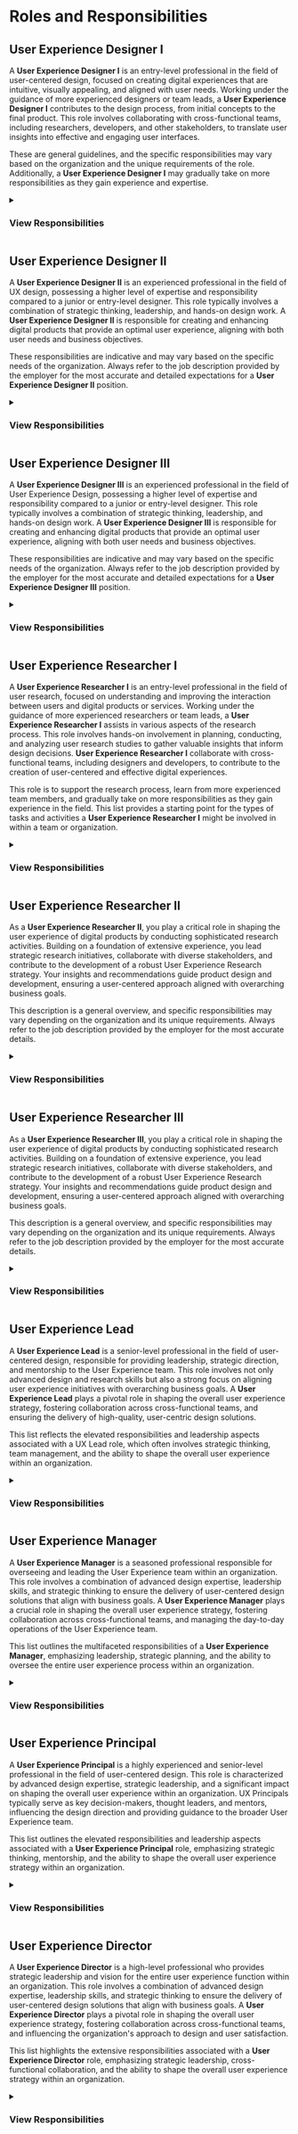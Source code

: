# Roles and Responsibilities

## User Experience Designer I

A **User Experience Designer I** is an entry-level professional in the field of user-centered design, focused on creating digital experiences that are intuitive, visually appealing, and aligned with user needs. Working under the guidance of more experienced designers or team leads, a **User Experience Designer I** contributes to the design process, from initial concepts to the final product. This role involves collaborating with cross-functional teams, including researchers, developers, and other stakeholders, to translate user insights into effective and engaging user interfaces.

These are general guidelines, and the specific responsibilities may vary based on the organization and the unique requirements of the role. Additionally, a **User Experience Designer I** may gradually take on more responsibilities as they gain experience and expertise.

<details>

<summary><h3>View Responsibilities</h3></summary>

**User Research**
- [x] Conduct user interviews, surveys, and usability testing to gather insights.
- [ ] Analyze and interpret user feedback to inform design decisions.

**Information Architecture**
- [ ] Develop site maps, user flows, and wireframes to define the structure and organization of digital products.
- [ ] Ensure information is presented in a clear and intuitive manner.

**Interaction Design**
- [ ] Create interactive prototypes to demonstrate and test design concepts.
- [ ] Define and design user interactions and workflows.

**Visual Design**
- [ ] Develop visual design elements such as color schemes, typography, and iconography.
- [ ] Ensure consistency in visual elements across the product.

**Collaboration**
- [ ] Work closely with cross-functional teams, including product managers, developers, and other designers.
- [ ] Participate in design reviews and provide constructive feedback.

**Usability Testing**
- [ ] Plan and conduct usability testing sessions to evaluate design effectiveness.
- [ ] Iterate on designs based on usability testing feedback.

**Accessibility**
- [ ] Ensure designs comply with accessibility standards and principles.
- [ ] Advocate for inclusive design practices.

**Prototyping**
- [ ] Develop interactive prototypes using tools such as Sketch, Figma, or Adobe XD.
- [ ] Iterate on prototypes based on feedback and testing results.

**User Persona Development**
- [ ] Create user personas to represent the target audience and guide design decisions.
- [ ] Consider user needs and goals throughout the design process.

**Documentation**
- [ ] Prepare and maintain design documentation, including design specifications and guidelines.
- [ ] Communicate design decisions and rationale effectively.

**Stay Updated on Industry Trends**
- [ ] Stay informed about the latest UX design trends, tools, and methodologies.
- [ ] Continuously improve skills and apply new knowledge to projects.

**Problem Solving**
- [ ] Identify design challenges and propose creative solutions.
- [ ] Work collaboratively to find optimal solutions to design problems.
</details>


## User Experience Designer II

A **User Experience Designer II** is an experienced professional in the field of UX design, possessing a higher level of expertise and responsibility compared to a junior or entry-level designer. This role typically involves a combination of strategic thinking, leadership, and hands-on design work. A **User Experience Designer II** is responsible for creating and enhancing digital products that provide an optimal user experience, aligning with both user needs and business objectives.

These responsibilities are indicative and may vary based on the specific needs of the organization. Always refer to the job description provided by the employer for the most accurate and detailed expectations for a **User Experience Designer II** position.

<details>

<summary><h3>View Responsibilities</h3></summary>

**User Research and Analysis**
- [ ] Lead and conduct user research activities, including interviews, surveys, and usability testing.
- [ ] Analyze and synthesize research findings to inform design decisions.

**Information Architecture and Interaction Design**
- [ ] Develop complex information architecture, user flows, and wireframes for digital products.
- [ ] Design and refine user interactions and workflows based on user feedback and usability testing.

**Visual Design Leadership**
- [ ] Lead the development of visual design elements, including color schemes, typography, and iconography.
- [ ] Ensure a cohesive and visually appealing design language across the product.

**Prototyping and High-Fidelity Mockups**
- [ ] Create interactive prototypes and high-fidelity mockups to demonstrate design concepts.
- [ ] Collaborate with development teams to ensure the feasibility of design implementations.

**Design System Contribution**
- [ ] Contribute to the development and maintenance of a design system.
- [ ] Ensure consistency and scalability of design elements across the product.

**Collaboration and Cross-Functional Communication**
- [ ] Collaborate effectively with cross-functional teams, including product managers, developers, and other designers.
- [ ] Communicate design decisions and rationale to stakeholders.

**Usability Testing and Iteration**
- [ ] Plan and lead usability testing sessions to evaluate designs.
- [ ] Iterate on designs based on user feedback and testing results.

**Accessibility and Inclusive Design**
- [ ] Ensure designs comply with accessibility standards and advocate for inclusive design practices.
- [ ] Educate team members on the importance of accessibility in design.

**User Persona Refinement**
- [ ] Refine and update user personas based on ongoing research and feedback.
- [ ] Use personas to guide design decisions and ensure a user-centered approach.

**Design Leadership**
- [ ] Provide design leadership within the team, mentoring junior designers and collaborating with other design leaders.
- [ ] Contribute to the development of design processes and methodologies.

**Strategic Design Thinking**
- [ ] Apply strategic design thinking to align design decisions with overall product and business goals.
- [ ] Participate in discussions about the long-term vision for the product.

**Continuous Learning and Professional Development**
- [ ] Stay updated on the latest trends, tools, and methodologies in UX design.
- [ ] Proactively seek opportunities for professional development and skill enhancement.

</details>


## User Experience Designer III

A **User Experience Designer III** is an experienced professional in the field of User Experience Design, possessing a higher level of expertise and responsibility compared to a junior or entry-level designer. This role typically involves a combination of strategic thinking, leadership, and hands-on design work. A **User Experience Designer III** is responsible for creating and enhancing digital products that provide an optimal user experience, aligning with both user needs and business objectives.

These responsibilities are indicative and may vary based on the specific needs of the organization. Always refer to the job description provided by the employer for the most accurate and detailed expectations for a **User Experience Designer III** position.

<details>

<summary><h3>View Responsibilities</h3></summary>

**User Research and Analysis**
- [ ] Lead and conduct user research activities, including interviews, surveys, and usability testing.
- [ ] Analyze and synthesize research findings to inform design decisions.

**Information Architecture and Interaction Design**
- [ ] Develop complex information architecture, user flows, and wireframes for digital products.
- [ ] Design and refine user interactions and workflows based on user feedback and usability testing.

**Visual Design Leadership**
- [ ] Lead the development of visual design elements, including color schemes, typography, and iconography.
- [ ] Ensure a cohesive and visually appealing design language across the product.

**Prototyping and High-Fidelity Mockups**
- [ ] Create interactive prototypes and high-fidelity mockups to demonstrate design concepts.
- [ ] Collaborate with development teams to ensure the feasibility of design implementations.

**Design System Contribution**
- [ ] Contribute to the development and maintenance of a design system.
- [ ] Ensure consistency and scalability of design elements across the product.

**Collaboration and Cross-Functional Communication**
- [ ] Collaborate effectively with cross-functional teams, including product managers, developers, and other designers.
- [ ] Communicate design decisions and rationale to stakeholders.

**Usability Testing and Iteration**
- [ ] Plan and lead usability testing sessions to evaluate designs.
- [ ] Iterate on designs based on user feedback and testing results.

**Accessibility and Inclusive Design**
- [ ] Ensure designs comply with accessibility standards and advocate for inclusive design practices.
- [ ] Educate team members on the importance of accessibility in design.

**User Persona Refinement**
- [ ] Refine and update user personas based on ongoing research and feedback.
- [ ] Use personas to guide design decisions and ensure a user-centered approach.

**Design Leadership**
- [ ] Provide design leadership within the team, mentoring junior designers and collaborating with other design leaders.
- [ ] Contribute to the development of design processes and methodologies.

**Strategic Design Thinking**
- [ ] Apply strategic design thinking to align design decisions with overall product and business goals.
- [ ] Participate in discussions about the long-term vision for the product.

**Continuous Learning and Professional Development**
- [ ] Stay updated on the latest trends, tools, and methodologies in UX design.
- [ ] Proactively seek opportunities for professional development and skill enhancement.

</details>


## User Experience Researcher I

A **User Experience Researcher I** is an entry-level professional in the field of user research, focused on understanding and improving the interaction between users and digital products or services. Working under the guidance of more experienced researchers or team leads, a **User Experience Researcher I** assists in various aspects of the research process. This role involves hands-on involvement in planning, conducting, and analyzing user research studies to gather valuable insights that inform design decisions. **User Experience Researcher I** collaborate with cross-functional teams, including designers and developers, to contribute to the creation of user-centered and effective digital experiences.


This role is to support the research process, learn from more experienced team members, and gradually take on more responsibilities as they gain experience in the field. This list provides a starting point for the types of tasks and activities a **User Experience Researcher I** might be involved in within a team or organization.

<details>
<summary><h3>View Responsibilities</h3></summary>

**User Research Planning**
- [ ] Assist in planning and conducting user research activities to gather insights.
- [ ] Collaborate with cross-functional teams to understand research objectives.

**User Interviews**
- [ ] Conduct one-on-one interviews with users to understand their needs, behaviors, and motivations.
- [ ] Document and analyze qualitative data gathered from interviews.

**Surveys and Questionnaires**
- [ ] Design and implement surveys and questionnaires to collect quantitative data.
- [ ] Analyze survey results to identify patterns and trends.

**Usability Testing**
- [ ] Plan and conduct usability testing sessions to evaluate product designs.
- [ ] Work with designers and developers to iterate on designs based on testing results.

**Contextual Inquiry**
- [ ] Conduct contextual inquiries to observe users in their natural environment.
- [ ] Gather insights into how users interact with products in real-life scenarios.

**Data Analysis**
- [ ] Analyze both qualitative and quantitative data to draw meaningful conclusions.
- [ ] Summarize research findings and present insights to the team.

**Persona Development**
- [ ] Create and maintain user personas based on research findings.
- [ ] Share personas with the team to guide design and development decisions.

**Competitive Analysis**
- [ ] Conduct competitive analysis to understand industry trends and best practices.
- [ ] Provide insights on how competitors approach user experience.

**Collaboration**
- [ ] Work closely with designers, product managers, and other team members to integrate research findings into the design process.
- [ ] Collaborate on setting research goals and priorities.

**Accessibility Research**
- [ ] Ensure that research includes considerations for accessibility and inclusivity.
- [ ] Advocate for designing products that are accessible to users with diverse needs.

**Documentation**
- [ ] Prepare and maintain detailed research documentation, including research plans, reports, and presentations.
- [ ] Communicate research findings to both technical and non-technical team members.

**Stay Updated on Research Methods**
- [ ] Stay informed about the latest UX research methods, tools, and trends.
- [ ] Continuously improve research skills and apply new knowledge to projects.

</details>

## User Experience Researcher II

As a **User Experience Researcher II**, you play a critical role in shaping the user experience of digital products by conducting sophisticated research activities. Building on a foundation of extensive experience, you lead strategic research initiatives, collaborate with diverse stakeholders, and contribute to the development of a robust User Experience Research strategy. Your insights and recommendations guide product design and development, ensuring a user-centered approach aligned with overarching business goals.

This description is a general overview, and specific responsibilities may vary depending on the organization and its unique requirements. Always refer to the job description provided by the employer for the most accurate details.

<details>

<summary><h3>View Responsibilities</h3></summary>

**Strategic Research Planning**
- [ ] Lead the planning and execution of strategic user research initiatives.
- [ ] Collaborate with stakeholders to define research goals and objectives.

**Advanced User Interviews and Moderation**
- [ ] Conduct in-depth one-on-one interviews with users to uncover nuanced insights.
- [ ] Moderate and facilitate focus groups or other advanced research methodologies.

**Advanced Usability Testing**
- [ ] Plan and lead advanced usability testing sessions, incorporating sophisticated methodologies and metrics.
- [ ] Work closely with design and development teams to implement testing feedback.

**Ethnographic Research**
- [ ] Conduct ethnographic research to observe and understand user behaviors in real-world contexts.
- [ ] Synthesize findings to inform product design and strategy.

**Longitudinal Studies**
- [ ] Plan and execute longitudinal studies to track user behavior over an extended period.
- [ ] Analyze trends and changes in user needs and attitudes.

**Cross-Functional Collaboration**
- [ ] Collaborate with cross-functional teams, including designers, developers, product managers, and other researchers.
- [ ] Communicate research findings effectively to diverse stakeholders.

**Research Strategy Development**
- [ ] Contribute to the development of a long-term UX research strategy for the organization.
- [ ] Align research efforts with overall product and business goals.

**Accessibility Research**
- [ ] Lead efforts to ensure that products are designed with accessibility in mind.
- [ ] Advocate for inclusive design practices within the organization.

**Research Process Optimization**
- [ ] Optimize and refine the UX research process, implementing best practices and methodologies.
- [ ] Contribute to the development of standardized research protocols.

**Mentorship and Leadership**
- [ ] Provide mentorship and guidance to junior researchers.
- [ ] Demonstrate leadership in the UX research team, contributing to team growth and development.

**Expertise in Research Tools and Technologies**
- [ ] Stay up-to-date with the latest research tools and technologies.
- [ ] Provide recommendations on tool adoption and usage to enhance research capabilities.

**Thought Leadership**
- [ ] Contribute to thought leadership in the UX research field through articles, presentations, or participation in conferences.
</details>


## User Experience Researcher III

As a **User Experience Researcher III**, you play a critical role in shaping the user experience of digital products by conducting sophisticated research activities. Building on a foundation of extensive experience, you lead strategic research initiatives, collaborate with diverse stakeholders, and contribute to the development of a robust User Experience Research strategy. Your insights and recommendations guide product design and development, ensuring a user-centered approach aligned with overarching business goals.

This description is a general overview, and specific responsibilities may vary depending on the organization and its unique requirements. Always refer to the job description provided by the employer for the most accurate details.

<details>

<summary><h3>View Responsibilities</h3></summary>

**Strategic Research Planning**
- [ ] Lead the planning and execution of strategic user research initiatives.
- [ ] Collaborate with stakeholders to define research goals and objectives.

**Advanced User Interviews and Moderation**
- [ ] Conduct in-depth one-on-one interviews with users to uncover nuanced insights.
- [ ] Moderate and facilitate focus groups or other advanced research methodologies.

**Advanced Usability Testing**
- [ ] Plan and lead advanced usability testing sessions, incorporating sophisticated methodologies and metrics.
- [ ] Work closely with design and development teams to implement testing feedback.

**Ethnographic Research**
- [ ] Conduct ethnographic research to observe and understand user behaviors in real-world contexts.
- [ ] Synthesize findings to inform product design and strategy.

**Longitudinal Studies**
- [ ] Plan and execute longitudinal studies to track user behavior over an extended period.
- [ ] Analyze trends and changes in user needs and attitudes.

**Cross-Functional Collaboration**
- [ ] Collaborate with cross-functional teams, including designers, developers, product managers, and other researchers.
- [ ] Communicate research findings effectively to diverse stakeholders.

**Research Strategy Development**
- [ ] Contribute to the development of a long-term UX research strategy for the organization.
- [ ] Align research efforts with overall product and business goals.

**Accessibility Research**
- [ ] Lead efforts to ensure that products are designed with accessibility in mind.
- [ ] Advocate for inclusive design practices within the organization.

**Research Process Optimization**
- [ ] Optimize and refine the UX research process, implementing best practices and methodologies.
- [ ] Contribute to the development of standardized research protocols.

**Mentorship and Leadership**
- [ ] Provide mentorship and guidance to junior researchers.
- [ ] Demonstrate leadership in the UX research team, contributing to team growth and development.

**Expertise in Research Tools and Technologies**
- [ ] Stay up-to-date with the latest research tools and technologies.
- [ ] Provide recommendations on tool adoption and usage to enhance research capabilities.

**Thought Leadership**
- [ ] Contribute to thought leadership in the UX research field through articles, presentations, or participation in conferences.
</details>


## User Experience Lead

A **User Experience Lead** is a senior-level professional in the field of user-centered design, responsible for providing leadership, strategic direction, and mentorship to the User Experience team. This role involves not only advanced design and research skills but also a strong focus on aligning user experience initiatives with overarching business goals. A **User Experience Lead** plays a pivotal role in shaping the overall user experience strategy, fostering collaboration across cross-functional teams, and ensuring the delivery of high-quality, user-centric design solutions.

This list reflects the elevated responsibilities and leadership aspects associated with a UX Lead role, which often involves strategic thinking, team management, and the ability to shape the overall user experience within an organization.

<details>
<summary><h3>View Responsibilities</h3></summary>

**Leadership and Team Management**
- [ ] Provide leadership and direction to the UX team, ensuring cohesion and collaboration.
- [ ] Mentor and guide team members, fostering professional growth and development.

**Strategic Design Thinking**
- [ ] Contribute to the development and execution of the overall UX strategy for products and services.
- [ ] Align design decisions with overarching business goals and user needs.

**Project and Program Leadership**
- [ ] Lead the design process for large-scale projects or programs, overseeing multiple aspects of UX design.

**Cross-Functional Collaboration**
- [ ] Collaborate closely with product managers, developers, and other stakeholders to integrate user-centered design principles into the overall product development process.
- [ ] Ensure alignment between design, development, and business objectives.

**User Research Leadership**
- [ ] Lead and oversee advanced user research activities, ensuring comprehensive insights into user behavior, preferences, and needs.
- [ ] Drive the development of user personas and journey maps.

**Information Architecture Mastery**
- [ ] Lead the development of sophisticated information architecture strategies, ensuring optimal content organization and navigation.

**Advanced Wireframing and Prototyping**
- [ ] Drive the creation of high-fidelity wireframes and interactive prototypes to communicate complex design concepts effectively.

**Visual Design Leadership**
- [ ] Lead the creation of visually appealing and consistent interfaces, setting and maintaining high design standards.

**Usability Testing Strategy**
- [ ] Develop and execute advanced usability testing strategies, incorporating remote testing, A/B testing, and other methodologies.
- [ ] Analyze and interpret user feedback to drive iterative design improvements.

**Design System Ownership**
- [ ] Own and contribute to the development and evolution of the organization's design system, ensuring consistency across products.

**Advocacy for Accessibility and Inclusivity**
- [ ] Advocate for and ensure the implementation of advanced accessibility standards in design to cater to diverse user needs.

**Client and Stakeholder Communication**
- [ ] Effectively communicate design strategies, decisions, and project progress to clients and stakeholders.
- [ ] Present design concepts and rationales in a compelling manner to gain support and alignment.

**Innovation and Emerging Technologies**
- [ ] Stay at the forefront of design trends and emerging technologies, introducing innovative concepts into design solutions.

**Continuous Learning and Professional Development**
- [ ] Proactively seek opportunities for professional development and contribute to the growth of the UX community within and beyond the organization.

**User-Centered Design Advocacy**
- [ ] Act as a strong advocate for user-centered design principles, ensuring they are embedded in the organization's culture.

**Executive Level Communication**
- [ ] Communicate with executive leadership, providing insights into the value and impact of user experience on business objectives.

**Strategic Partnerships**
- [ ] Build strategic partnerships with external organizations, agencies, or design communities to stay informed and enhance collaboration.

**Budget and Resource Management**
- [ ] Manage UX project budgets and allocate resources effectively to meet project goals.

**Quality Assurance**
- [ ] Oversee and ensure the quality of UX deliverables, ensuring they meet high standards of usability and design excellence.

**Thought Leadership**
- [ ] Contribute to thought leadership within the UX field, sharing insights through articles, presentations, or participation in industry events.
</details>

## User Experience Manager

A **User Experience Manager** is a seasoned professional responsible for overseeing and leading the User Experience team within an organization. This role involves a combination of advanced design expertise, leadership skills, and strategic thinking to ensure the delivery of user-centered design solutions that align with business goals. A **User Experience Manager** plays a crucial role in shaping the overall user experience strategy, fostering collaboration across cross-functional teams, and managing the day-to-day operations of the User Experience team.

This list outlines the multifaceted responsibilities of a **User Experience Manager**, emphasizing leadership, strategic planning, and the ability to oversee the entire user experience process within an organization.

<details>
<summary><h3>View Responsibilities</h3></summary>

**Team Leadership**
- [ ] Lead and manage the UX team, providing guidance, mentorship, and support to team members.
- [ ] Foster a collaborative and innovative team culture.

**Strategic Design Thinking**
- [ ] Develop and execute the overall UX strategy, aligning design decisions with business goals and user needs.
- [ ] Contribute to the long-term vision for user experience within the organization.

**Project and Program Oversight**
- [ ] Oversee the design process for multiple projects or programs, ensuring cohesion and alignment with strategic objectives.
- [ ] Provide leadership in setting project priorities and goals.

**Cross-Functional Collaboration**
- [ ] Collaborate closely with product managers, developers, and other stakeholders to integrate user-centered design principles into the overall product development process.
- [ ] Ensure alignment between design, development, and business objectives.

**Resource Planning and Allocation**
- [ ] Manage the allocation of resources within the UX team to meet project goals and timelines.
- [ ] Assess staffing needs and recruit or hire additional team members as necessary.

**Budget Management**
- [ ] Manage the UX project budgets effectively, ensuring efficient use of resources and adherence to financial constraints.

**Quality Assurance**
- [ ] Oversee the quality of UX deliverables, ensuring they meet high standards of usability and design excellence.
- [ ] Conduct regular reviews and provide constructive feedback to team members.

**Strategic Partnerships**
- [ ] Build and maintain strategic partnerships with internal and external stakeholders, including clients, executives, and cross-functional teams.

**User Research Leadership**
- [ ] Provide strategic direction for user research activities, ensuring comprehensive insights into user behavior, preferences, and needs.
- [ ] Drive the development of user personas and journey maps.

**Information Architecture and Design System Oversight**
- [ ] Oversee the development and maintenance of information architecture strategies and design systems to ensure consistency across products.

**Accessibility Advocacy**
- [ ] Advocate for and ensure the implementation of accessibility standards in design to cater to diverse user needs.

**Client and Stakeholder Communication**
- [ ] Effectively communicate UX strategies, decisions, and project progress to clients and stakeholders.
- [ ] Present design concepts and rationales in a compelling manner to gain support and alignment.

**Talent Development**
- [ ] Identify training and development opportunities for team members.
- [ ] Foster a culture of continuous learning and professional growth within the UX team.

**Executive Level Communication**
- [ ] Communicate with executive leadership, providing insights into the value and impact of user experience on business objectives.

**Continuous Learning and Industry Trends**
- [ ] Stay informed about industry trends, emerging technologies, and design best practices.
- [ ] Contribute to thought leadership within the UX field through articles, presentations, or participation in industry events.

**Metrics and KPIs**
- [ ] Define and track key performance indicators (KPIs) to measure the success of UX initiatives.
- [ ] Use data and analytics to inform decision-making and iterate on design strategies.

**Problem-Solving and Conflict Resolution**
- [ ] Address challenges and conflicts within the team, fostering a positive and collaborative work environment.
- [ ] Use problem-solving skills to navigate complex design and team management issues.

</details>

## User Experience Principal

A **User Experience Principal** is a highly experienced and senior-level professional in the field of user-centered design. This role is characterized by advanced design expertise, strategic leadership, and a significant impact on shaping the overall user experience within an organization. UX Principals typically serve as key decision-makers, thought leaders, and mentors, influencing the design direction and providing guidance to the broader User Experience team.

This list outlines the elevated responsibilities and leadership aspects associated with a **User Experience Principal** role, emphasizing strategic thinking, mentorship, and the ability to shape the overall user experience strategy within an organization.

<details>

<summary><h3>View Responsibilities</h3></summary>

**Strategic Design Leadership**
- [ ] Provide strategic direction for the overall UX strategy, aligning design decisions with business goals and user needs.
- [ ] Contribute to the long-term vision for user experience across products and services.

**Thought Leadership**
- [ ] Act as a thought leader in the field of UX design, staying abreast of industry trends, emerging technologies, and best practices.
- [ ] Share insights through articles, presentations, or participation in industry events.

**Mentorship and Talent Development**
- [ ] Mentor and guide junior and mid-level UX professionals, fostering their professional growth.
- [ ] Contribute to the overall talent development and succession planning within the UX team.

**Cross-Functional Collaboration**
- [ ] Collaborate closely with executive leadership, product managers, developers, and other stakeholders to integrate user-centered design principles into the organization's overall strategy.
- [ ] Ensure alignment between design, development, and business objectives.

**Project and Program Leadership**
- [ ] Provide leadership for large-scale projects or programs, overseeing multiple aspects of UX design.
- [ ] Set project priorities, goals, and ensure the delivery of high-quality design solutions.

**Innovative Design Solutions**
- [ ] Drive the creation of innovative and cutting-edge design solutions, pushing the boundaries of user experience design.
- [ ] Introduce new design concepts and methodologies to elevate the quality of design deliverables.

**User Research Leadership**
- [ ] Provide strategic direction for user research activities, ensuring comprehensive insights into user behavior, preferences, and needs.
- [ ] Drive the development of advanced user personas, journey maps, and research methodologies.

**Information Architecture and Design System Leadership**
- [ ] Oversee the development and maintenance of advanced information architecture strategies and design systems to ensure consistency across products.

**Client and Stakeholder Interaction**
- [ ] Engage with clients and stakeholders at a strategic level, providing insights into the value and impact of user experience on business objectives.
- [ ] Present UX strategies and outcomes to executive stakeholders.

**Metrics and KPIs**
- [ ] Define and track key performance indicators (KPIs) to measure the success of UX initiatives.
- [ ] Use data and analytics to inform decision-making and iterate on design strategies.

**Quality Assurance**
- [ ] Oversee the quality of UX deliverables, ensuring they meet high standards of usability and design excellence.
- [ ] Conduct regular reviews and provide strategic feedback to the UX team.

**Budget Oversight**
- [ ] Manage the UX project budgets effectively, ensuring efficient use of resources and adherence to financial constraints.

**Accessibility Advocacy**
- [ ] Advocate for and ensure the implementation of advanced accessibility standards in design to cater to diverse user needs.

**Continuous Learning and Industry Trends**
- [ ] Stay informed about industry trends, emerging technologies, and design best practices.
- [ ] Contribute to thought leadership within the UX field through articles, presentations, or participation in industry events.

**Problem-Solving and Conflict Resolution**
- [ ] Address complex challenges and conflicts within the team or projects, using advanced problem-solving skills.
- [ ] Foster a positive and collaborative work environment.

</details>

## User Experience Director

A **User Experience Director** is a high-level professional who provides strategic leadership and vision for the entire user experience function within an organization. This role involves a combination of advanced design expertise, leadership skills, and strategic thinking to ensure the delivery of user-centered design solutions that align with business goals. A **User Experience Director** plays a pivotal role in shaping the overall user experience strategy, fostering collaboration across cross-functional teams, and influencing the organization's approach to design and user satisfaction.

This list highlights the extensive responsibilities associated with a **User Experience Director** role, emphasizing strategic leadership, cross-functional collaboration, and the ability to shape the overall user experience strategy within an organization.

<details>

<summary><h3>View Responsibilities</h3></summary>

**Leadership and Vision**
Provide visionary leadership for the UX team, setting strategic goals and defining the overall direction of user experience initiatives.

**Team Management**
- [ ] Lead and manage a team of UX professionals, providing guidance, mentorship, and support.
- [ ] Foster a culture of collaboration, innovation, and continuous improvement within the team.

**Strategic Design Thinking**
- [ ] Develop and execute a comprehensive UX strategy aligned with organizational goals and user needs.
- [ ] Contribute to the long-term vision for user experience across products and services.

**Cross-Functional Collaboration**
- [ ] Collaborate with executive leadership, product managers, developers, and other stakeholders to integrate user-centered design principles into the organization's overall strategy.
- [ ] Ensure alignment between design, development, and business objectives.

**Resource Planning and Allocation**
- [ ] Manage the allocation of resources within the UX team to meet project goals and timelines.
- [ ] Assess staffing needs and recruit or hire additional team members as necessary.

**Budget Oversight**
- [ ] Manage the UX project budgets effectively, ensuring efficient use of resources and adherence to financial constraints.

**Quality Assurance**
- [ ] Oversee the quality of UX deliverables, ensuring they meet high standards of usability and design excellence.
- [ ] Conduct regular reviews and provide strategic feedback to team members.

**Strategic Partnerships**
- [ ] Build and maintain strategic partnerships with internal and external stakeholders, including clients, executives, and cross-functional teams.

**User Research Leadership**
- [ ] Provide strategic direction for user research activities, ensuring comprehensive insights into user behavior, preferences, and needs.
- [ ] Drive the development of user personas and journey maps.

**Information Architecture and Design System Oversight**
- [ ] Oversee the development and maintenance of information architecture strategies and design systems to ensure consistency across products.

**Accessibility Advocacy**
- [ ] Advocate for and ensure the implementation of accessibility standards in design to cater to diverse user needs.

**Client and Stakeholder Communication**
- [ ] Effectively communicate UX strategies, decisions, and project progress to clients and stakeholders.
- [ ] Present design concepts and rationales in a compelling manner to gain support and alignment.

**Talent Development and Recruitment**
- [ ] Identify training and development opportunities for team members.
- [ ] Recruit and hire top talent to build a high-performing UX team.

**Executive Level Communication**
- [ ] Communicate with executive leadership, providing insights into the value and impact of user experience on business objectives.
- [ ] Present UX strategies and outcomes to executive stakeholders.

**Continuous Learning and Industry Trends**
- [ ] Stay informed about industry trends, emerging technologies, and design best practices.
- [ ] Contribute to thought leadership within the UX field through articles, presentations, or participation in industry events.

**Metrics and KPIs**
- [ ] Define and track key performance indicators (KPIs) to measure the success of UX initiatives.
- [ ] Use data and analytics to inform decision-making and iterate on design strategies.

**Problem-Solving and Conflict Resolution**
- [ ] Address challenges and conflicts within the team, fostering a positive and collaborative work environment.
- [ ] Use problem-solving skills to navigate complex design and team management issues.

**Organizational Impact**
- [ ] Influence and drive the integration of user experience principles at the organizational level.
- [ ] Advocate for a user-centric culture within the entire company.

</details>



